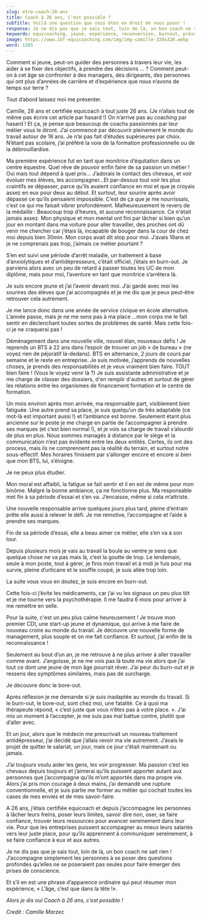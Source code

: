 ```yaml
---
slug: etre-coach-26-ans
title: Coach à 26 ans, C'est possible ?
subTitle: Voilà une question que vous êtes en droit de vous poser !
response: Je ne dis pas que je sais tout, loin de là, un bon coach ne sait rien ! J’accompagne simplement les personnes à se poser des questions profondes qu’elles ne se poseraient pas seules pour faire émerger des prises de conscience. Et s’il en est une phrase d’apparence ordinaire qui peut résumer mon expérience, « L’âge, c’est que dans la tête !».
keywords: equicoaching, jeune, expérience, reconversion, burnout, présentation
image: https://www.ibf-equicoaching.com/img/img-camille-320x320.webp
word: 1265
---
```


Comment si jeune, peut-on guider des personnes à travers leur vie,
les aider à se fixer des objectifs, à prendre des décisions …&nbsp;?
Comment peut-on à cet âge se confronter à des managers, des
dirigeants, des personnes qui ont plus d’années de carrière et
d’expérience que nous n’avons de temps sur terre ?

Tout d’abord laissez moi me présenter.

Camille, 28 ans et certifiée equicoach à tout juste 26 ans. (Je n’allais tout de même pas écrire cet article par
hasard !) On n’arrive pas au coaching par hasard ! Et ça, je pense que beaucoup de coachs passionnés par leur métier
vous le diront. J’ai commencé par découvrir pleinement le monde du travail autour de 18 ans. Je n’ai pas fait d’études
supérieures par choix. N’étant pas scolaire, j’ai préféré la voie de la formation professionnelle ou de la
débrouillardise.

Ma première expérience fut en tant que monitrice d’équitation dans un centre équestre. Quel rêve de pouvoir enfin faire
de sa passion un métier ! Oui mais tout dépend à quel prix… J’adorais le contact des chevaux, et voir évoluer mes
élèves, les accompagner…Et par-dessus tout voir les plus craintifs se dépasser, parce qu’ils avaient confiance en moi et
que je croyais assez en eux pour deux au début. Et surtout, leur sourire après avoir dépassé ce qu’ils pensaient
impossible. C’est de ça que je me nourrissais, c’est ce qui me faisait vibrer profondément. Malheureusement le revers de
la médaille : Beaucoup trop d’heures, et aucune reconnaissance. Ce n'était jamais assez. Mon physique et mon mental ont
fini par lâcher si bien qu’un jour en montant dans ma voiture pour aller travailler, des proches ont dû venir me
chercher car j’étais là, incapable de bouger dans la cour de chez moi depuis bien 30min. Mon corps avait dit stop pour
moi. J’avais 19ans et je ne comprenais pas trop, j’aimais ce métier pourtant ?

S’en est suivi une période d’arrêt maladie, un traitement à base d’anxiolytiques et d’antidépresseurs, c’était officiel,
j’étais en burn-out. Je parviens alors avec un peu de retard à passer toutes les UC de mon diplôme, mais pour moi,
l’aventure en tant que monitrice s’arrêtera là.

Je suis encore jeune et j’ai l’avenir devant moi. J’ai gardé avec moi les sourires des élèves que j’ai accompagnés et je
me dis que je peux peut-être retrouver cela autrement.

Je me lance donc dans une année de service civique en école alternative. L’année passe, mais je ne me sens pas à ma
place …mon corps me le fait sentir en déclenchant toutes sortes de problèmes de santé. Mais cette fois-ci je ne
craquerai pas !

Déménagement dans une nouvelle ville, nouvel élan, nouveaux défis ! Je reprends un BTS à 22 ans dans l’espoir de trouver
un job « de bureau » (ne voyez rien de péjoratif là-dedans). BTS en alternance, 2 jours de cours par semaine et le reste
en entreprise. Je suis motivée, j’apprends de nouvelles choses, je prends des responsabilités et je veux vraiment bien
faire. TOUT bien faire ! (Vous le voyez venir là ?) Je suis assistante administrative et je me charge de classer des
dossiers, d'en remplir d'autres et surtout de gérer les relations entre les organismes de financement formation et le
centre de formation.

Un mois environ après mon arrivée, ma responsable part, visiblement bien fatiguée. Une autre prend sa place, je suis
quelqu’un de très adaptable (ce mot-là est important aussi !) et l’ambiance est bonne. Seulement étant plus ancienne sur
le poste je me charge en partie de l’accompagner à prendre ses marques (et c’est bien normal !), et je vois sa charge de
travail s’alourdir de plus en plus. Nous sommes managés à distance par le siège et la communication n’est pas évidente
entre les deux entités. Certes, ils ont des process, mais ils ne comprennent pas la réalité du terrain, et surtout notre
sous-effectif. Mes horaires finissent par s’allonger encore et encore si bien que mon BTS, lui, s’éloigne.

Je ne peux plus étudier.

Mon moral est affaibli, la fatigue se fait sentir et il en est de même pour mon binôme. Malgré la bonne ambiance, ça ne
fonctionne plus. Ma responsable met fin à sa période d’essai et s’en va. J’encaisse, même si cela m’attriste.

Une nouvelle responsable arrive quelques jours plus tard, pleine d’entrain prête elle aussi à relever le défi. Je me
remotive, l’accompagne et l’aide à prendre ses marques.

Fin de sa période d’essai, elle a beau aimer ce métier, elle s’en va à son tour.

Depuis plusieurs mois je vais au travail la boule au ventre je sens que quelque chose ne va pas mais là, c’est la goutte
de trop. Le lendemain, seule à mon poste, tout à gérer, je finis mon travail et à midi je fuis pour ma survie, pleine
d’urticaire et le souffle coupé, je suis allée trop loin.

La suite vous vous en doutez, je suis encore en burn-out.

Cette fois-ci j’évite les médicaments, car j’ai vu les signaux un peu plus tôt et je me tourne vers la psychothérapie.
Il me faudra 6 mois pour arriver à me remettre en selle.

Pour la suite, c'est un peu plus calme heureusement ! Je trouve mon premier CDI, une start-up jeune et dynamique, qui
arrive à me faire de nouveau croire au monde du travail. Je découvre une nouvelle forme de management, plus souple et on
me fait confiance. Et surtout, j’ai enfin de la reconnaissance !

Seulement au bout d’un an, je me retrouve à ne plus arriver à aller travailler comme avant. J’angoisse, je ne me vois
pas là toute ma vie alors que j’ai tout ce dont une jeune de mon âge pourrait rêver. J’ai peur du burn-out et je ressens
des symptômes similaires, mais pas de surcharge.

Je découvre donc le bore-out.

Après réflexion je me demande si je suis inadaptée au monde du travail. Si le burn-out, le bore-out, sont chez moi, une
fatalité. Ce à quoi ma thérapeute répond, « c’est juste que vous n’êtes pas à votre place. ». J’ai mis un moment à
l’accepter, je me suis pas mal battue contre, plutôt que d’aller avec.

Et un jour, alors que le médecin me prescrivait un nouveau traitement antidépresseur, j’ai décidé que j’allais revoir ma
vie autrement. J’avais le projet de quitter le salariat, un jour, mais ce jour c’était maintenant ou jamais.

J’ai toujours voulu aider les gens, les voir progresser. Ma passion c’est les chevaux depuis toujours et j’aimerai
qu’ils puissent apporter autant aux personnes que j’accompagne qu’ils m’ont apportés dans ma propre vie. Alors j’ai pris
mon courage à deux mains, j’ai demandé une rupture conventionnelle, et je suis partie me former au métier qui cochait
toutes les cases de mes envies et de mes savoir-faire.

A 26 ans, j’étais certifiée equicoach et depuis j’accompagne les personnes à lâcher leurs freins, poser leurs limites,
savoir dire non, oser, se faire confiance, trouver leurs ressources pour avancer sereinement dans leur vie. Pour que les
entreprises puissent accompagner au mieux leurs salariés vers leur juste place, pour qu’ils apprennent à communiquer
sereinement, à se faire confiance à eux et aux autres.

Je ne dis pas que je sais tout, loin de là, un bon coach ne sait rien ! J’accompagne simplement les personnes à se poser
des questions profondes qu’elles ne se poseraient pas seules pour faire émerger des prises de conscience.

Et s’il en est une phrase d’apparence ordinaire qui peut résumer mon expérience, « L’âge, c’est que dans la tête !».

*Alors je dis oui Coach à 26 ans, c’est possible !*

*Credit : Camille Marzec*
